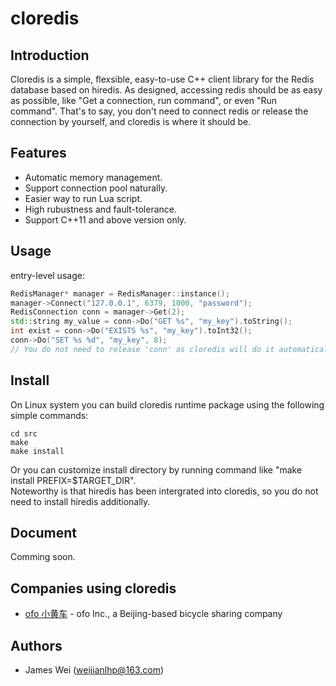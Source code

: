 cloredis
=====

## Introduction

Cloredis is a simple, flexsible, easy-to-use C++ client library for the Redis database based on hiredis. As designed, accessing redis should be as easy as possible, like "Get a connection, run command", or even "Run command". That's to say, you don't need to connect redis or release the connection by yourself, and cloredis is where it should be. 

## Features

* Automatic memory management.
* Support connection pool naturally.
* Easier way to run Lua script.
* High rubustness and fault-tolerance.
* Support C++11 and above version only.

## Usage

entry-level usage:
``` C++
RedisManager* manager = RedisManager::instance();
manager->Connect("127.0.0.1", 6379, 1000, "password"); 
RedisConnection conn = manager->Get(2);
std::string my_value = conn->Do("GET %s", "my_key").toString();
int exist = conn->Do("EXISTS %s", "my_key").toInt32();
conn->Do("SET %s %d", "my_key", 8);
// You do not need to release 'conn' as cloredis will do it automatically
```

## Install

On Linux system you can build cloredis runtime package using the following simple commands:
``` shell
cd src
make
make install
```
Or you can customize install directory by running command like "make install PREFIX=$TARGET_DIR".  
Noteworthy is that hiredis has been intergrated into cloredis, so you do not need to install hiredis additionally.

## Document

Comming soon.

## Companies using cloredis

* [ofo 小黄车](http://www.ofo.so/#/) - ofo Inc., a Beijing-based bicycle sharing company

## Authors

* James Wei (weijianlhp@163.com)
